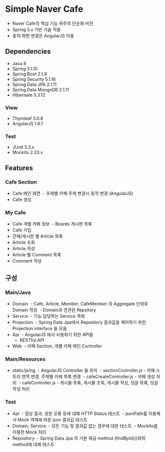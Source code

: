 # Simple Naver Cafe
- Naver Cafe의 핵심 기능 위주의 단순화 버전
- Spring 5.x 기반 기술 적용
- 동적 화면 변경은 AngularJS 이용

## Dependencies
- Java 8
- Spring 5.1.10
- Spring Boot 2.1.9
- Spring Security 5.1.16
- Spring Data JPA 2.1.11
- Spring Data MongoDB 2.1.11
- Hibernate 5.3.12
### View
- Thymleaf 3.0.8
- AngularJS 1.6.1
### Test
- JUnit 5.3.x
- Mockito 2.23.x

## Features
### Cafe Section
- Cafe 메인 화면
  - 주제별 카페 주제 변경시 동적 변경 (AngularJS)
- Cafe 생성
### My Cafe
- Cafe 개별 카페 정보
  - Boards 게시판 목록
- Cafe 가입
- 전체/게시판 별 Article 목록
- Article 조회
- Article 작성
- Article 별 Comment 목록
- Comment 작성

## 구성
### Main/Java
- Domain
  - Cafe, Article, Member, CafeMember 의 Aggregate 단위로 Domain 작성
  - Domain과 연관된 Repsitory 
- Service
  - 기능 담당하는 Service 객체
- Projection
  - Spring Data Jpa에서 Repository 결과값을 제어하기 위한 Projection interface 들 모음
- Api
  - AngularJS 에서 사용하기 위한 API들
  - RESTful API 
- Web
  - 카페 Section, 개별 카페 메인 Controller
### Main/Resources
- static/js/ng
  - AngularJS Controller 들 위치
  - sectionController.js - 카페 스토리 영역 변경, 주제별 카페 목록 변경
  - cafeCreateController.js - 카페 생성 처리
  - cafeController.js - 게시물 목록, 게시물 조회, 게시물 작성, 덧글 목록, 덧글 작성 처리
### Test
- Api
  - 정상 결과, 권한 오류 등에 대해 HTTP Status 테스트
  - jsonPath를 이용해서 Mock 객체에 따른 json 결과값 테스트
- Domain, Service
  - 모든 기능 및 결과값 없는 경우에 대한 테스트
  - Mockito를 이용한 Mock 처리
- Repository
  - Spring Data Jpa 의 기본 제공 method (findById())외의 method에 대해 테스트
